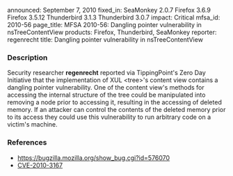 announced: September 7, 2010
fixed_in: SeaMonkey 2.0.7
          Firefox 3.6.9
          Firefox 3.5.12
          Thunderbird 3.1.3
          Thunderbird 3.0.7
impact: Critical
mfsa_id: 2010-56
page_title: MFSA 2010-56: Dangling pointer vulnerability in nsTreeContentView
products: Firefox, Thunderbird, SeaMonkey
reporter: regenrecht
title: Dangling pointer vulnerability in nsTreeContentView

<h3>Description</h3>

<p>Security researcher <strong>regenrecht</strong> reported via
TippingPoint's Zero Day Initiative that the implementation of XUL
&lt;tree&gt;'s content view contains a dangling pointer vulnerability.
One of the content view's methods for accessing the internal structure
of the tree could be manipulated into removing a node prior to
accessing it, resulting in the accessing of deleted memory.  If an
attacker can control the contents of the deleted memory prior to its
access they could use this vulnerability to run arbitrary code on a
victim's machine.</p>

<h3>References</h3>

<ul>
  <li><a href="https://bugzilla.mozilla.org/show_bug.cgi?id=576070">https://bugzilla.mozilla.org/show_bug.cgi?id=576070</a></li>
  <li><a class="ex-ref" href="http://cve.mitre.org/cgi-bin/cvename.cgi?name=CVE-2010-3167">CVE-2010-3167</a></li>
</ul>




